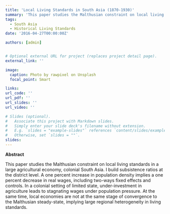 ```yaml
---
title: 'Local Living Standards in South Asia (1870-1930)'
summary: 'This paper studies the Malthusian constraint on local living standards in a large agricultural economy, colonial South Asia. I build subsistence ratios at the district level. A one percent increase in population density implies a one percent decrease in real wages, including two-ways fixed effects and controls. In a colonial setting of limited state, under-investment in agriculture leads to stagnating wages under population pressure. At the same time, local economies are not at the same stage of convergence to the Malthusian steady-state, implying large regional heterogeneity in living standards.'
tags:
  - South Asia
  - Historical Living Standards
date: '2016-04-27T00:00:00Z'

authors: [admin]


# Optional external URL for project (replaces project detail page).
external_link: ''

image:
  caption: Photo by rawpixel on Unsplash
  focal_point: Smart

links:
url_code: ''
url_pdf: ''
url_slides: ''
url_video: ''

# Slides (optional).
#   Associate this project with Markdown slides.
#   Simply enter your slide deck's filename without extension.
#   E.g. `slides = "example-slides"` references `content/slides/example-slides.md`.
#   Otherwise, set `slides = ""`.
slides: 
---
```


**Abstract**

This paper studies the Malthusian constraint on local living standards in a large agricultural economy, colonial South Asia. I build subsistence ratios at the district level. A one percent increase in population density implies a one percent decrease in real wages, including two-ways fixed effects and controls. In a colonial setting of limited state, under-investment in agriculture leads to stagnating wages under population pressure. At the same time, local economies are not at the same stage of convergence to the Malthusian steady-state, implying large regional heterogeneity in living standards.
